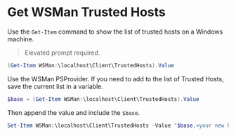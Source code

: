 # Get WSMan Trusted Hosts

Use the `Get-Item` command to show the list of trusted hosts on a Windows machine.

> Elevated prompt required.

```powershell
(Get-Item WSMan:\localhost\Client\TrustedHosts).Value
```

Use the WSMan PSProvider.
If you need to add to the list of Trusted Hosts, save the current list in a variable.

```powershell
$base = (Get-Item WSMan:\localhost\Client\TrustedHosts).Value
```

Then append the value and include the `$base`.

```powershell
Set-Item WSMan:\localhost\Client\TrustedHosts -Value "$base,<your new hosts>"
```





